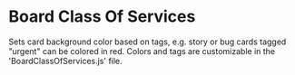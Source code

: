 Board Class Of Services
==================

Sets card background color based on tags, e.g. story or bug cards tagged "urgent" can be colored in red.
Colors and tags are customizable in the 'BoardClassOfServices.js' file.